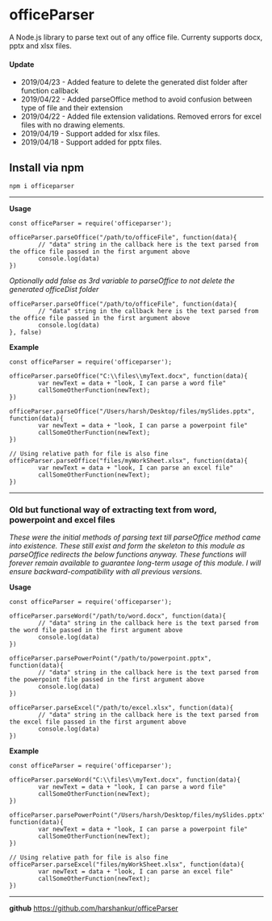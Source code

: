 # officeParser
A Node.js library to parse text out of any office file. 
Currenty supports docx, pptx and xlsx files.


#### Update
* 2019/04/23 - Added feature to delete the generated dist folder after function callback
* 2019/04/22 - Added parseOffice method to avoid confusion between type of file and their extension
* 2019/04/22 - Added file extension validations. Removed errors for excel files with no drawing elements.
* 2019/04/19 - Support added for xlsx files.
* 2019/04/18 - Support added for pptx files.



## Install via npm


```
npm i officeparser
```

----------

**Usage**
```
const officeParser = require('officeparser');

officeParser.parseOffice("/path/to/officeFile", function(data){
        // "data" string in the callback here is the text parsed from the office file passed in the first argument above
        console.log(data)
})

```

*Optionally add false as 3rd variable to parseOffice to not delete the generated officeDist folder*

```
officeParser.parseOffice("/path/to/officeFile", function(data){
        // "data" string in the callback here is the text parsed from the office file passed in the first argument above
        console.log(data)
}, false)
```

**Example**
```
const officeParser = require('officeparser');

officeParser.parseOffice("C:\\files\\myText.docx", function(data){
        var newText = data + "look, I can parse a word file"
        callSomeOtherFunction(newText);
})

officeParser.parseOffice("/Users/harsh/Desktop/files/mySlides.pptx", function(data){
        var newText = data + "look, I can parse a powerpoint file"
        callSomeOtherFunction(newText);
})

// Using relative path for file is also fine
officeParser.parseOffice("files/myWorkSheet.xlsx", function(data){
        var newText = data + "look, I can parse an excel file"
        callSomeOtherFunction(newText);
})
```


----------

### Old but functional way of extracting text from word, powerpoint and excel files
*These were the initial methods of parsing text till parseOffice method came into existence. These still exist and form the skeleton to this module as parseOffice redirects the below functions anyway. These functions will forever remain available to guarantee long-term usage of this module. I will ensure backward-compatibility with all previous versions.*

**Usage**
```
const officeParser = require('officeparser');

officeParser.parseWord("/path/to/word.docx", function(data){
        // "data" string in the callback here is the text parsed from the word file passed in the first argument above
        console.log(data)
})

officeParser.parsePowerPoint("/path/to/powerpoint.pptx", function(data){
        // "data" string in the callback here is the text parsed from the powerpoint file passed in the first argument above
        console.log(data)
})

officeParser.parseExcel("/path/to/excel.xlsx", function(data){
        // "data" string in the callback here is the text parsed from the excel file passed in the first argument above
        console.log(data)
})
```

**Example**
```
const officeParser = require('officeparser');

officeParser.parseWord("C:\\files\\myText.docx", function(data){
        var newText = data + "look, I can parse a word file"
        callSomeOtherFunction(newText);
})

officeParser.parsePowerPoint("/Users/harsh/Desktop/files/mySlides.pptx", function(data){
        var newText = data + "look, I can parse a powerpoint file"
        callSomeOtherFunction(newText);
})

// Using relative path for file is also fine
officeParser.parseExcel("files/myWorkSheet.xlsx", function(data){
        var newText = data + "look, I can parse an excel file"
        callSomeOtherFunction(newText);
})
```

----------

**github**
https://github.com/harshankur/officeParser
